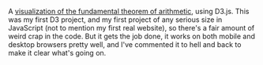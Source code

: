 A [visualization of the fundamental theorem of arithmetic](http://freelanceastro.github.io/primetheorem/), using D3.js. This was my first D3 project, and my first project of any serious size in JavaScript (not to mention my first real website), so there's a fair amount of weird crap in the code. But it gets the job done, it works on both mobile and desktop browsers pretty well, and I've commented it to hell and back to make it clear what's going on.
